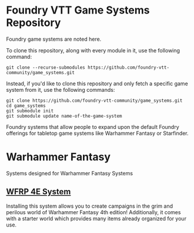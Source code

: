 # Foundry VTT Game Systems Repository

Foundry game systems are noted here.

To clone this repository, along with every module in it, use the following command:

```
git clone --recurse-submodules https://github.com/foundry-vtt-community/game_systems.git
```

Instead, if you'd like to clone this repository and only fetch a specific game system from it, use the following commands:

```
git clone https://github.com/foundry-vtt-community/game_systems.git
cd game_systems
git submodule init
git submodule update name-of-the-game-system
```


Foundry systems that allow people to expand upon the default Foundry offerings for tabletop game systems like Warhammer Fantasy or Starfinder.

# Warhammer Fantasy
Systems designed for Warhammer Fantasy Systems

## [WFRP 4E System](Warhammer%20Fantasy/WFRP-4th-Edition-FoundryVTT.md)
Installing this system allows you to create campaigns in the grim and perilous world of Warhammer Fantasy 4th edition! Additionally, it comes with a starter world which provides many items already organized for your use.

